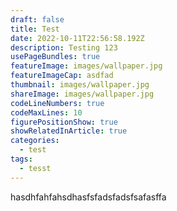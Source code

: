 ```yaml
---
draft: false
title: Test
date: 2022-10-11T22:56:58.192Z
description: Testing 123
usePageBundles: true
featureImage: images/wallpaper.jpg
featureImageCap: asdfad
thumbnail: images/wallpaper.jpg
shareImage: images/wallpaper.jpg
codeLineNumbers: true
codeMaxLines: 10
figurePositionShow: true
showRelatedInArticle: true
categories:
  - test
tags:
  - tesst
---
```

hasdhfahfahsdhasfsfadsfadsfsafasffa